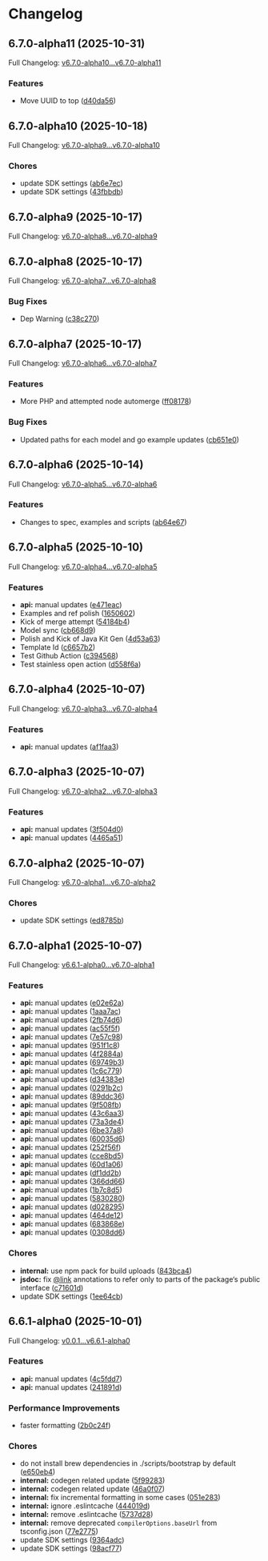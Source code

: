 # Changelog

## 6.7.0-alpha11 (2025-10-31)

Full Changelog: [v6.7.0-alpha10...v6.7.0-alpha11](https://github.com/trycourier/courier-node/compare/v6.7.0-alpha10...v6.7.0-alpha11)

### Features

* Move UUID to top ([d40da56](https://github.com/trycourier/courier-node/commit/d40da56a362bbeef8c28d41e45d02611d812e0cd))

## 6.7.0-alpha10 (2025-10-18)

Full Changelog: [v6.7.0-alpha9...v6.7.0-alpha10](https://github.com/trycourier/courier-node/compare/v6.7.0-alpha9...v6.7.0-alpha10)

### Chores

* update SDK settings ([ab6e7ec](https://github.com/trycourier/courier-node/commit/ab6e7ec94c6f910f15d712cb2b29bbcdf54401dc))
* update SDK settings ([43fbbdb](https://github.com/trycourier/courier-node/commit/43fbbdb2322c1e1287962a660187c8b6211510b4))

## 6.7.0-alpha9 (2025-10-17)

Full Changelog: [v6.7.0-alpha8...v6.7.0-alpha9](https://github.com/trycourier/courier-node/compare/v6.7.0-alpha8...v6.7.0-alpha9)

## 6.7.0-alpha8 (2025-10-17)

Full Changelog: [v6.7.0-alpha7...v6.7.0-alpha8](https://github.com/trycourier/courier-node/compare/v6.7.0-alpha7...v6.7.0-alpha8)

### Bug Fixes

* Dep Warning ([c38c270](https://github.com/trycourier/courier-node/commit/c38c27021d0ab20c5df419472bb3e62c4464c409))

## 6.7.0-alpha7 (2025-10-17)

Full Changelog: [v6.7.0-alpha6...v6.7.0-alpha7](https://github.com/trycourier/courier-node/compare/v6.7.0-alpha6...v6.7.0-alpha7)

### Features

* More PHP and attempted node automerge ([ff08178](https://github.com/trycourier/courier-node/commit/ff0817814f05429a44e0035ffdf22ae1d8892a9f))


### Bug Fixes

* Updated paths for each model and go example updates ([cb651e0](https://github.com/trycourier/courier-node/commit/cb651e09153a1f366af64f6ef1c33865a80b2ad5))

## 6.7.0-alpha6 (2025-10-14)

Full Changelog: [v6.7.0-alpha5...v6.7.0-alpha6](https://github.com/trycourier/courier-node/compare/v6.7.0-alpha5...v6.7.0-alpha6)

### Features

* Changes to spec, examples and scripts ([ab64e67](https://github.com/trycourier/courier-node/commit/ab64e6721b85ace43d4c0808b1b369488d86f5b3))

## 6.7.0-alpha5 (2025-10-10)

Full Changelog: [v6.7.0-alpha4...v6.7.0-alpha5](https://github.com/trycourier/courier-node/compare/v6.7.0-alpha4...v6.7.0-alpha5)

### Features

* **api:** manual updates ([e471eac](https://github.com/trycourier/courier-node/commit/e471eaca1fa56158bb19c29d4ec605cc509874d2))
* Examples and ref polish ([1650602](https://github.com/trycourier/courier-node/commit/165060251b8db0303f94c0492a68cff5a087ae1a))
* Kick of merge attempt ([54184b4](https://github.com/trycourier/courier-node/commit/54184b4ba18a1ed6a02e3d98b12e6a5e36ca82e0))
* Model sync ([cb668d9](https://github.com/trycourier/courier-node/commit/cb668d9a149ba6b43dd7634c6e561dedc7bd4baf))
* Polish and Kick of Java Kit Gen ([4d53a63](https://github.com/trycourier/courier-node/commit/4d53a63b1da6c0b01b592bf37a14a48cfc0a7d7a))
* Template Id ([c6657b2](https://github.com/trycourier/courier-node/commit/c6657b2bf9516b860a68091094dbd84adc445cb5))
* Test Github Action ([c394568](https://github.com/trycourier/courier-node/commit/c394568b2ce593afd62c03905a781082b2ef222c))
* Test stainless open action ([d558f6a](https://github.com/trycourier/courier-node/commit/d558f6a5d01d1a870c13314bb5a682006bd51896))

## 6.7.0-alpha4 (2025-10-07)

Full Changelog: [v6.7.0-alpha3...v6.7.0-alpha4](https://github.com/trycourier/courier-node/compare/v6.7.0-alpha3...v6.7.0-alpha4)

### Features

* **api:** manual updates ([af1faa3](https://github.com/trycourier/courier-node/commit/af1faa37d29198904c54f8bb67d8f216f8565b81))

## 6.7.0-alpha3 (2025-10-07)

Full Changelog: [v6.7.0-alpha2...v6.7.0-alpha3](https://github.com/trycourier/courier-node/compare/v6.7.0-alpha2...v6.7.0-alpha3)

### Features

* **api:** manual updates ([3f504d0](https://github.com/trycourier/courier-node/commit/3f504d0ebc5973d4e6ccb9c093ff35e94e2c756a))
* **api:** manual updates ([4465a51](https://github.com/trycourier/courier-node/commit/4465a51c03ce22dc91bc97ade1d78d85c8a8cb45))

## 6.7.0-alpha2 (2025-10-07)

Full Changelog: [v6.7.0-alpha1...v6.7.0-alpha2](https://github.com/trycourier/courier-node/compare/v6.7.0-alpha1...v6.7.0-alpha2)

### Chores

* update SDK settings ([ed8785b](https://github.com/trycourier/courier-node/commit/ed8785b6c6e3478320d603c918cd8317a812c250))

## 6.7.0-alpha1 (2025-10-07)

Full Changelog: [v6.6.1-alpha0...v6.7.0-alpha1](https://github.com/trycourier/courier-node/compare/v6.6.1-alpha0...v6.7.0-alpha1)

### Features

* **api:** manual updates ([e02e62a](https://github.com/trycourier/courier-node/commit/e02e62a089b1a8e5274adb4bfdde8019bbd1f2c7))
* **api:** manual updates ([1aaa7ac](https://github.com/trycourier/courier-node/commit/1aaa7acdf5c31042ebada47380446f309a9c2b81))
* **api:** manual updates ([2fb74d6](https://github.com/trycourier/courier-node/commit/2fb74d6e51bf884d451990c8cf300e27fdec8023))
* **api:** manual updates ([ac55f5f](https://github.com/trycourier/courier-node/commit/ac55f5f3d6f155eb9e419e756a4d5781cfc62d0c))
* **api:** manual updates ([7e57c98](https://github.com/trycourier/courier-node/commit/7e57c98785f0bfb35879e670a286bae7571faf30))
* **api:** manual updates ([951f1c8](https://github.com/trycourier/courier-node/commit/951f1c8a7e1c04b90816ef76aa04be903fc37348))
* **api:** manual updates ([4f2884a](https://github.com/trycourier/courier-node/commit/4f2884a44ffff0919beaf864ee9780139216a851))
* **api:** manual updates ([69749b3](https://github.com/trycourier/courier-node/commit/69749b370052d0d94008b10d5d675b8a3efc26c0))
* **api:** manual updates ([1c6c779](https://github.com/trycourier/courier-node/commit/1c6c77995d137c0350152c90d379c6aa8f38c02e))
* **api:** manual updates ([d34383e](https://github.com/trycourier/courier-node/commit/d34383edcdc2f9d87c1cfc411865c39d5c061d59))
* **api:** manual updates ([0291b2c](https://github.com/trycourier/courier-node/commit/0291b2c4518c1ba14191e6b905e9c8fa5d34a6da))
* **api:** manual updates ([89ddc36](https://github.com/trycourier/courier-node/commit/89ddc36ae5f8531cc621beb27cbc475e1972f178))
* **api:** manual updates ([9f508fb](https://github.com/trycourier/courier-node/commit/9f508fb5cd0d7e5519110f4d70b9133b2780cb40))
* **api:** manual updates ([43c6aa3](https://github.com/trycourier/courier-node/commit/43c6aa3698462b549236718dd920ff733aa8ca90))
* **api:** manual updates ([73a3de4](https://github.com/trycourier/courier-node/commit/73a3de41aad159b4105931971ce0864d8cba91d2))
* **api:** manual updates ([6be37a8](https://github.com/trycourier/courier-node/commit/6be37a85b5105f6e3477b5333a15eda5a0b0c4b6))
* **api:** manual updates ([60035d6](https://github.com/trycourier/courier-node/commit/60035d6cac1b599e2d6d5d45cc77d120063cdb0d))
* **api:** manual updates ([252f56f](https://github.com/trycourier/courier-node/commit/252f56f49adb8a39b00fadddabc69159be6da627))
* **api:** manual updates ([cce8bd5](https://github.com/trycourier/courier-node/commit/cce8bd5741c59b4682113223e105534a86629dd7))
* **api:** manual updates ([60d1a06](https://github.com/trycourier/courier-node/commit/60d1a0669bbc66fc3d1e447aa5f1939cedb61a9f))
* **api:** manual updates ([df1dd2b](https://github.com/trycourier/courier-node/commit/df1dd2b21eb80517dadbba8cf1085da04e65f0a8))
* **api:** manual updates ([366dd66](https://github.com/trycourier/courier-node/commit/366dd66a42fd31469f11e43603a41a0887c9bc76))
* **api:** manual updates ([1b7c8d5](https://github.com/trycourier/courier-node/commit/1b7c8d502e1a11125dbd5bb087543a46c6770cc8))
* **api:** manual updates ([5830280](https://github.com/trycourier/courier-node/commit/5830280ec5dc225a9f047d4e93ebf626170edb1f))
* **api:** manual updates ([d028295](https://github.com/trycourier/courier-node/commit/d02829584be4e04a8fa691c0b09f27b15918a486))
* **api:** manual updates ([464de12](https://github.com/trycourier/courier-node/commit/464de12d2ecc8eac48e05d3feacd71b8b18fd8e1))
* **api:** manual updates ([683868e](https://github.com/trycourier/courier-node/commit/683868e931d3fd74f82e623cf53635dcd92a05c3))
* **api:** manual updates ([0308dd6](https://github.com/trycourier/courier-node/commit/0308dd6a0b2601a0094ea6e00918bd2588dd02cf))


### Chores

* **internal:** use npm pack for build uploads ([843bca4](https://github.com/trycourier/courier-node/commit/843bca44157f906c81d1a3f81d0b9f992b522620))
* **jsdoc:** fix [@link](https://github.com/link) annotations to refer only to parts of the package‘s public interface ([c71601d](https://github.com/trycourier/courier-node/commit/c71601d31394b72672c573fa0c2e12146e3c5a13))
* update SDK settings ([1ee64cb](https://github.com/trycourier/courier-node/commit/1ee64cb8eb748ad440dbee2d359c30ed21c407c9))

## 6.6.1-alpha0 (2025-10-01)

Full Changelog: [v0.0.1...v6.6.1-alpha0](https://github.com/trycourier/courier-node/compare/v0.0.1...v6.6.1-alpha0)

### Features

* **api:** manual updates ([4c5fdd7](https://github.com/trycourier/courier-node/commit/4c5fdd78807bca7b83143688338fb4ade8ef1b90))
* **api:** manual updates ([241891d](https://github.com/trycourier/courier-node/commit/241891d442d8373a903cf352fc247a9778cd5dce))


### Performance Improvements

* faster formatting ([2b0c24f](https://github.com/trycourier/courier-node/commit/2b0c24f766a8d20e6696cb74c1b23e367c9f34f4))


### Chores

* do not install brew dependencies in ./scripts/bootstrap by default ([e650eb4](https://github.com/trycourier/courier-node/commit/e650eb427a5f01566c7237bdfc90ef5719951e63))
* **internal:** codegen related update ([5f99283](https://github.com/trycourier/courier-node/commit/5f9928367815efd4bb3e48d28f6548a67c623da1))
* **internal:** codegen related update ([46a0f07](https://github.com/trycourier/courier-node/commit/46a0f0729ab79994cfab403cf224c0782b17aa53))
* **internal:** fix incremental formatting in some cases ([051e283](https://github.com/trycourier/courier-node/commit/051e283756ac00d2dd223f0b5c65f1a96ed454b8))
* **internal:** ignore .eslintcache ([444019d](https://github.com/trycourier/courier-node/commit/444019dae3c4cbc301d780477dff473e0b592dd0))
* **internal:** remove .eslintcache ([5737d28](https://github.com/trycourier/courier-node/commit/5737d282f58611aa0985454eb84c4cdf31cc7f4a))
* **internal:** remove deprecated `compilerOptions.baseUrl` from tsconfig.json ([77e2775](https://github.com/trycourier/courier-node/commit/77e27758f6ab272a9351e3ae4fd26d35046da588))
* update SDK settings ([9364adc](https://github.com/trycourier/courier-node/commit/9364adc8807a5485af7a21e1e52046daaf7f07e2))
* update SDK settings ([98acf77](https://github.com/trycourier/courier-node/commit/98acf7762fcd7c8a968dd8dfb9c1d3ab30fc6bb0))
